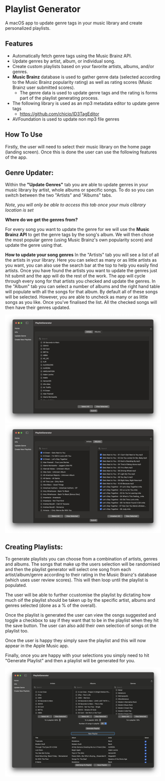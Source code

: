 # Playlist Generator

A macOS app to update genre tags in your music library and create personalized playlists.

## Features
- Automatically fetch genre tags using the Music Brainz API.
- Update genres by artist, album, or individual song.
- Create custom playlists based on your favorite artists, albums, and/or genres.
- **Music Brainz** database is used to gather genre data (selected according to the Music Brainz popularity rating) as well as rating scores (Music Brainz user submitted scores).
    - The genre data is used to update genre tags and the rating is forms part of the playlist generating process.
- The following library is used as an mp3 metadata editor to update genre tags
    - https://github.com/chicio/ID3TagEditor
- AVFoundation is used to update non mp3 file genres

## How To Use
Firstly, the user will need to select their music library on the home page (landing screen). Once this is done the user can use the following features of the app.

## Genre Updater: 
Within the **"Update Genres"** tab you are able to update genres in your music library by artist, whole albums or specific songs. To do so you can switch between the two "Artists" and "Albums" tabs.

*Note, you will only be able to access this tab once your muis clibrary location is set*

**Where do we get the genres from?** 

For every song you want to update the genre for we will use the **Music Brainz API** to get the genre tags by the song's album. We will then chose the most popular genre (using Music Brainz's own popularity score) and update the genre using that.

**How to update your song genres** 
In the "Artists" tab you will see a list of all the artists in your library. Here you can select as many or as little artists as you want, you can also use the search bar at the top to help you easily find artists. Once you have found the artists you want to update the genres just hit submit and the app will do the rest of the work. The app will cycle through every song for that artists you checked and update the genres. 
In the "Album" tab you can select a number of albums and the right hand table will populate with all the songs for that album. By default all of these songs will be selected. However, you are able to uncheck as many or as little songs as you like. Once you've finalised the list. All the checked songs will then have their genres updated.

![Genre Tab](PlaylistGenerator/Assets.xcassets/genreScreenshot1.imageset/genreScreenshot1.png)
![Genre Tab](PlaylistGenerator/Assets.xcassets/genreScreenshot2.imageset/genreScreenshot2.png)

## Creating Playlists:

To generate playlists you can choose from a combination of artists, genres and albums. The songs that make up the users selection will be randomised and then the playlist generator will select one song from each artist/album/genre according to their rating in the Music Brainz's database (which uses user review scores). This will then loop until the playlist is populated.

The user will be able to further ccustomise the playlist by dictating how much oif the playlist should be taken up by the specific artist, albums and genres selected (done as a % of the overall).

Once the playlist is generated the user can view the osngs suggested and toggle a checkbox to say if they want that to be in the playlist when they hit the save button. The user can also add their own selection of songs ot the playlist too.

Once the user is happy they simply save the playlist and this will now appear in the Apple Music app. 

Finally, once you are happy with your selections you simply need to hit "Generate Playlist" and then a playlist will be generated for you.

![Genre Tab](PlaylistGenerator/Assets.xcassets/playlistScreenshot2.imageset/playlistScreenshot2.png)
